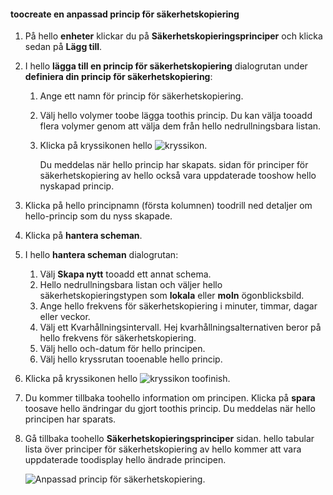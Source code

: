 <!--author=SharS last changed: 9/15/15-->

#### <a name="toocreate-a-custom-backup-policy"></a>toocreate en anpassad princip för säkerhetskopiering
1. På hello **enheter** klickar du på **Säkerhetskopieringsprinciper** och klicka sedan på **Lägg till**.
2. I hello **lägga till en princip för säkerhetskopiering** dialogrutan under **definiera din princip för säkerhetskopiering**:
   
   1. Ange ett namn för princip för säkerhetskopiering.
   2. Välj hello volymer toobe lägga toothis princip. Du kan välja tooadd flera volymer genom att välja dem från hello nedrullningsbara listan.
   3. Klicka på kryssikonen hello ![kryssikon](./media/storsimple-add-backup-policy/HCS_CheckIcon-include.png).
      
      Du meddelas när hello princip har skapats. sidan för principer för säkerhetskopiering av hello också vara uppdaterade tooshow hello nyskapad princip.
3. Klicka på hello principnamn (första kolumnen) toodrill ned detaljer om hello-princip som du nyss skapade.
4. Klicka på **hantera scheman**.
5. I hello **hantera scheman** dialogrutan:
   
   1. Välj **Skapa nytt** tooadd ett annat schema.
   2. Hello nedrullningsbara listan och väljer hello säkerhetskopieringstypen som **lokala** eller **moln** ögonblicksbild.
   3. Ange hello frekvens för säkerhetskopiering i minuter, timmar, dagar eller veckor.
   4. Välj ett Kvarhållningsintervall. Hej kvarhållningsalternativen beror på hello frekvens för säkerhetskopiering.
   5. Välj hello och-datum för hello principen.
   6. Välj hello kryssrutan tooenable hello princip.
6. Klicka på kryssikonen hello ![kryssikon](./media/storsimple-add-backup-policy/HCS_CheckIcon-include.png) toofinish.
7. Du kommer tillbaka toohello information om principen. Klicka på **spara** toosave hello ändringar du gjort toothis princip. Du meddelas när hello principen har sparats.
8. Gå tillbaka toohello **Säkerhetskopieringsprinciper** sidan. hello tabular lista över principer för säkerhetskopiering av hello kommer att vara uppdaterade toodisplay hello ändrade principen.
   
    ![Anpassad princip för säkerhetskopiering](./media/storsimple-create-custom-backup-policy/HCS_CustomBackupPolicyM-include.png).

